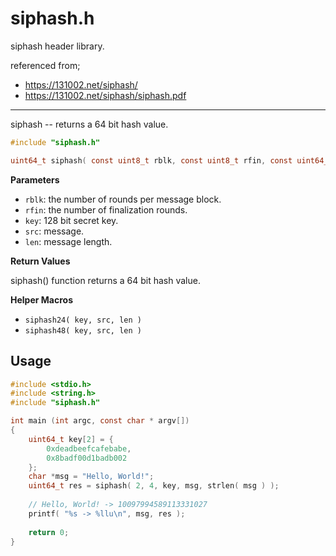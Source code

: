# siphash.h

siphash header library.  

referenced from;
- https://131002.net/siphash/  
- https://131002.net/siphash/siphash.pdf

---

siphash -- returns a 64 bit hash value.

```c
#include "siphash.h"

uint64_t siphash( const uint8_t rblk, const uint8_t rfin, const uint64_t key[2], const void *src, size_t len );
```

**Parameters**

- `rblk`: the number of rounds per message block.
- `rfin`: the number of finalization rounds.
- `key`: 128 bit secret key.
- `src`: message.
- `len`: message length.

**Return Values**

siphash() function returns a 64 bit hash value.

**Helper Macros**

- `siphash24( key, src, len )`
- `siphash48( key, src, len )`


## Usage

```c
#include <stdio.h>
#include <string.h>
#include "siphash.h"

int main (int argc, const char * argv[])
{
    uint64_t key[2] = {
        0xdeadbeefcafebabe, 
        0x8badf00d1badb002
    };
    char *msg = "Hello, World!";
    uint64_t res = siphash( 2, 4, key, msg, strlen( msg ) );
    
    // Hello, World! -> 10097994589113331027
    printf( "%s -> %llu\n", msg, res );
    
    return 0;
}
```
